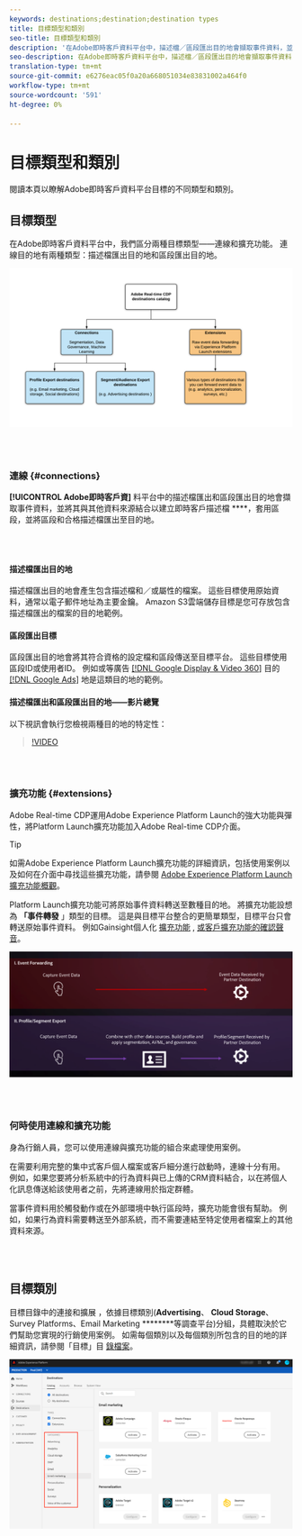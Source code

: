 ```yaml
---
keywords: destinations;destination;destination types
title: 目標類型和類別
seo-title: 目標類型和類別
description: '在Adobe即時客戶資料平台中，描述檔／區段匯出目的地會擷取事件資料，並與其他資料來源結合，套用區段，以及將區段和合格的描述檔匯出至目的地。 Experience Platform Launch擴充功能可將原始事件資料轉送至數種目的地。 '
seo-description: 在Adobe即時客戶資料平台中，描述檔／區段匯出目的地會擷取事件資料，並與其他資料來源結合，套用區段，以及將區段和合格的描述檔匯出至目的地。 Experience Platform Launch擴充功能可將原始事件資料轉送至數種目的地。
translation-type: tm+mt
source-git-commit: e6276eac05f0a20a668051034e83831002a464f0
workflow-type: tm+mt
source-wordcount: '591'
ht-degree: 0%

---
```



# 目標類型和類別

閱讀本頁以瞭解Adobe即時客戶資料平台目標的不同類型和類別。

## 目標類型

在Adobe即時客戶資料平台中，我們區分兩種目標類型——連線和擴充功能。 連線目的地有兩種類型：描述檔匯出目的地和區段匯出目的地。

![目標類型](/help/rtcdp/destinations/assets/types-of-destinations.png)

<br> 

### 連線 {#connections}

**[!UICONTROL Adobe即時客戶資]** 料平台中的描述檔匯出和區段匯出目的地會擷取事件資料，並將其與其他資料來源結合以建立即時客戶描述檔 ****[](/help/profile/home.md)，套用區段，並將區段和合格描述檔匯出至目的地。

<br> 

#### 描述檔匯出目的地

描述檔匯出目的地會產生包含描述檔和／或屬性的檔案。 這些目標使用原始資料，通常以電子郵件地址為主要金鑰。 Amazon [](/help/rtcdp/destinations/amazon-s3-destination.md) S3雲端儲存目標是您可存放包含描述檔匯出的檔案的目的地範例。

#### 區段匯出目標

區段匯出目的地會將其符合資格的設定檔和區段傳送至目標平台。 這些目標使用區段ID或使用者ID。 例如或等廣告 [[!DNL Google Display & Video 360]](/help/rtcdp/destinations/google-dv360-destination.md) 目的 [[!DNL Google Ads]](/help/rtcdp/destinations/google-ads-destination.md) 地是這類目的地的範例。

#### 描述檔匯出和區段匯出目的地——影片總覽

以下視訊會執行您檢視兩種目的地的特定性：

>[!VIDEO](https://video.tv.adobe.com/v/29707?quality=12)

<br> 

### 擴充功能 {#extensions}

Adobe Real-time CDP運用Adobe Experience Platform Launch的強大功能與彈性，將Platform Launch擴充功能加入Adobe Real-time CDP介面。

>[!TIP]
>
>如需Adobe Experience Platform Launch擴充功能的詳細資訊，包括使用案例以及如何在介面中尋找這些擴充功能，請參閱 [Adobe Experience Platform Launch擴充功能概觀](/help/rtcdp/destinations/experience-platform-launch-extensions.md)。

Platform Launch擴充功能可將原始事件資料轉送至數種目的地。 將擴充功能設想為 **「事件轉發** 」類型的目標。 這是與目標平台整合的更簡單類型，目標平台只會轉送原始事件資料。 例如Gainsight個人化 [擴充功能](/help/rtcdp/destinations/gainsight-extension.md) , [或客戶擴充功能的確認聲音](/help/rtcdp/destinations/confirmit-digital-feedback-extension.md)。

![Experience Platform Launch擴充功能與其他目的地的比較](/help/rtcdp/destinations/assets/launch-and-other-destinations.png)

<br> 

### 何時使用連線和擴充功能

身為行銷人員，您可以使用連線與擴充功能的組合來處理使用案例。

在需要利用完整的集中式客戶個人檔案或客戶細分進行啟動時，連線十分有用。 例如，如果您要將分析系統中的行為資料與已上傳的CRM資料結合，以在將個人化訊息傳送給該使用者之前，先將連線用於指定群體。

當事件資料用於觸發動作或在外部環境中執行區段時，擴充功能會很有幫助。 例如，如果行為資料需要轉送至外部系統，而不需要連結至特定使用者檔案上的其他資料來源。

<br> 

## 目標類別

目標目錄中的連接和擴展 [](https://platform.adobe.com/destination/catalog) ，依據目標類別(**Advertising**、 **Cloud Storage**、Survey Platforms、Email Marketing ********&#x200B;等調查平台)分組，具體取決於它們幫助您實現的行銷使用案例。 如需每個類別以及每個類別所包含的目的地的詳細資訊，請參閱「目標」目 [錄檔案](/help/rtcdp/destinations/destinations-catalog.md)。

![目標類別](/help/rtcdp/destinations/assets/destination-categories-menu.png)

